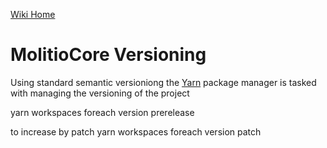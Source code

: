 [Wiki Home](Home.md)

# MolitioCore Versioning

Using standard semantic versioniong the [Yarn](https://yarnpkg.com/cli/version) package manager is tasked with
managing the versioning of the project

yarn workspaces foreach version prerelease

to increase by patch
yarn workspaces foreach version patch
